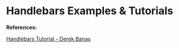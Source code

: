 # Handlebars Examples & Tutorials

**References:**

[Handlebars Tutorial - Derek Banas](http://www.youtube.com/watch?v=4HuAnM6b2d8&t=137s)
